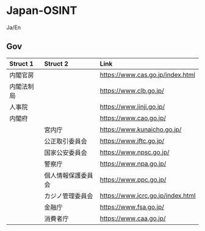 # Japan-OSINT

Ja/En

## Gov
|Struct 1|Struct 2|Link|
|:-|:-|:-|
|内閣官房||https://www.cas.go.jp/index.html|
|内閣法制局||https://www.clb.go.jp/|
|人事院||https://www.jinji.go.jp/|
|内閣府||https://www.cao.go.jp/|
||宮内庁|https://www.kunaicho.go.jp/|
||公正取引委員会|https://www.jftc.go.jp/|
||国家公安委員会|https://www.npsc.go.jp/|
||警察庁|https://www.npa.go.jp/|
||個人情報保護委員会|https://www.ppc.go.jp/|
||カジノ管理委員会|https://www.jcrc.go.jp/index.html|
||金融庁|https://www.fsa.go.jp/|
||消費者庁|https://www.caa.go.jp/|
